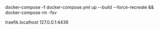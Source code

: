 docker-compose -f docker-compose.yml up --build --force-recreate && docker-compose rm -fsv

traefik.localhost
127.0.0.1:4436